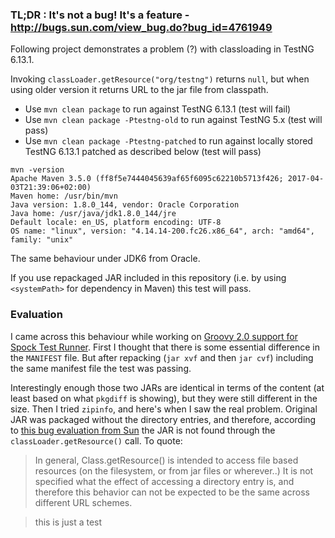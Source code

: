 ### TL;DR : It's not a bug! It's a feature - http://bugs.sun.com/view_bug.do?bug_id=4761949

Following project demonstrates a problem (?) with classloading in TestNG 6.13.1.

Invoking `classLoader.getResource("org/testng")` returns `null`, but when using older version it returns URL to the jar file from classpath.

 * Use `mvn clean package` to run against TestNG 6.13.1 (test will fail)
 * Use `mvn clean package -Ptestng-old` to run against TestNG 5.x (test will pass)
 * Use `mvn clean package -Ptestng-patched` to run against locally stored TestNG 6.13.1 patched as described below (test will pass)

```
mvn -version
Apache Maven 3.5.0 (ff8f5e7444045639af65f6095c62210b5713f426; 2017-04-03T21:39:06+02:00)
Maven home: /usr/bin/mvn
Java version: 1.8.0_144, vendor: Oracle Corporation
Java home: /usr/java/jdk1.8.0_144/jre
Default locale: en_US, platform encoding: UTF-8
OS name: "linux", version: "4.14.14-200.fc26.x86_64", arch: "amd64", family: "unix"
```

The same behaviour under JDK6 from Oracle.

If you use repackaged JAR included in this repository (i.e. by using `<systemPath>` for dependency in Maven) this test will pass.


### Evaluation

I came across this behaviour while working on [Groovy 2.0 support for Spock Test Runner](https://issues.apache.org/jira/browse/GROOVY-6158). First I thought that there is some essential difference in the `MANIFEST` file. But after repacking (`jar xvf` and then `jar cvf`) including the same manifest file the test was passing. 

Interestingly enough those two JARs are identical in terms of the content (at least based on what `pkgdiff` is showing), but they were still different in the size. Then I tried `zipinfo`, and here's when I saw the real problem. Original JAR was packaged without the directory entries, and therefore, according to [this bug evaluation from Sun](http://bugs.sun.com/view_bug.do?bug_id=4761949) the JAR is not found through the `classLoader.getResource()` call. To quote:

> In general, Class.getResource() is intended to access file based resources (on the filesystem, or from jar files or wherever..) It is not specified
what the effect of accessing a directory entry is, and therefore this behavior can not be expected to be the same across different URL schemes.

> this is just a test
